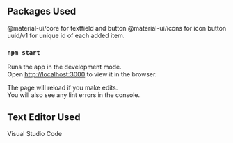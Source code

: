## Packages Used
@material-ui/core for textfield and button
@material-ui/icons for icon button
uuid/v1 for unique id of each added item.

### `npm start`

Runs the app in the development mode.<br>
Open [http://localhost:3000](http://localhost:3000) to view it in the browser.

The page will reload if you make edits.<br>
You will also see any lint errors in the console.

## Text Editor Used

Visual Studio Code
